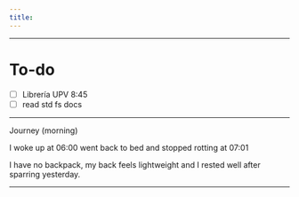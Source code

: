 ```yaml
---
title:
---
```


---
# To-do

- [ ] Librería UPV 8:45
- [ ] read std fs docs

---
Journey (morning)

I woke up at 06:00 went back to bed and stopped rotting at 07:01

I have no backpack, my back feels lightweight and I rested well after sparring yesterday. 

---

